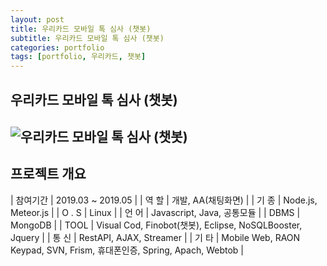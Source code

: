 ```yaml
---
layout: post
title: 우리카드 모바일 톡 심사 (챗봇)
subtitle: 우리카드 모바일 톡 심사 (챗봇)
categories: portfolio
tags: [portfolio, 우리카드, 챗봇]
---
```

## 우리카드 모바일 톡 심사 (챗봇)
![우리카드 모바일 톡 심사 (챗봇)]()  
-

## 프로젝트 개요

| 참여기간 | 2019.03 ~ 2019.05 |
| 역 할 | 개발, AA(채팅화면) |
| 기 종 | Node.js, Meteor.js |
| O . S | Linux |
| 언 어 | Javascript, Java, 공통모듈 |
| DBMS | MongoDB |
| TOOL | Visual Cod, Finobot(챗봇), Eclipse, NoSQLBooster, Jquery |
| 통 신 | RestAPI, AJAX, Streamer |
| 기 타 | Mobile Web, RAON Keypad, SVN, Frism, 휴대폰인증, Spring, Apach, Webtob |

